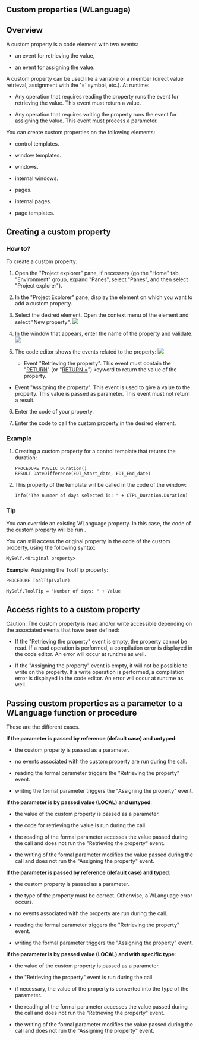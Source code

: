 


## Custom properties (WLanguage)
			



<a name="NOTE1"></a>
<a name="NOTE1_1"></a>


## Overview
<a name="overview_ELTTEXTE000187"></a>
A custom property is a code element with two events: 

- an event for retrieving the value,

- an event for assigning the value.




A custom property can be used like a variable or a member (direct value retrieval, assignment with the '=' symbol, etc.). At runtime:

- Any operation that requires reading the property runs the event for retrieving the value. This event must return a value.

- Any operation that requires writing the property runs the event for assigning the value. This event must process a parameter.




You can create custom properties on the following elements:

- control templates.

- window templates.

- windows.

- internal windows.

- pages.

- internal pages.

- page templates.




<a name="NOTE2"></a>
<a name="NOTE2_1"></a>


## Creating a custom property
<a name="creating_custom_property_ELTTEXTE000211"></a>


### How to?
<a name="how_ELTPARAGRAPHE000036"></a>

To create a custom property:

1. Open the "Project explorer" pane, if necessary (go the "Home" tab, "Environment" group, expand "Panes", select "Panes", and then select "Project explorer").

2. In the "Project Explorer" pane, display the element on which you want to add a custom property.  

3. Select the desired element. Open the context menu of the element and select "New property".
![](https://doc.pcsoft.fr/en-US/images/image.awp?langid=3&name=Propri%E9t%E9_personnalis%E9e%20-%20HC%20N%B0002.gif)


4. In the window that appears, enter the name of the property and validate.
![](https://doc.pcsoft.fr/en-US/images/image.awp?langid=3&name=Propri%E9t%E9_personnalis%E9e%20-%20HC%20N%B0003.gif)


5. The code editor shows the events related to the property: ![](https://doc.pcsoft.fr/en-US/images/image.awp?langid=3&name=Propri%E9t%E9_personnalis%E9e%20-%20HC%20N%B0004.gif)


	- Event "Retrieving the property". This event must contain the "[RETURN](../Motscles/1510007.md)" (or "[RETURN =](../Motscles/1510015.md)") keyword to return the value of the property. 

- Event "Assigning the property". This event is used to give a value to the property. This value is passed as parameter. This event must not return a result.

6. Enter the code of your property. 

7. Enter the code to call the custom property in the desired element.





### Example
<a name="example_ELTPARAGRAPHE000073"></a>

1. Creating a custom property for a control template that returns the duration: 
	
	```wl
	PROCEDURE PUBLIC Duration()
	RESULT DateDifference(EDT_Start_date, EDT_End_date)
	```


2. This property of the template will be called in the code of the window:
	
	```wl
	Info("The number of days selected is: " + CTPL_Duration.Duration)
	```






### Tip
<a name="tip_ELTPARAGRAPHE000083"></a>

You can override an existing WLanguage property. In this case, the code of the custom property will be run . 

You can still access the original property in the code of the custom property, using the following syntax: 

```txt
MySelf.<Original property>
```


**Example**: Assigning the ToolTip property: 

```wl
PROCEDURE ToolTip(Value)

MySelf.ToolTip = "Number of days: " + Value
```


<a name="NOTE3"></a>
<a name="NOTE3_1"></a>


## Access rights to a custom property
<a name="access_rights_custom_property_ELTTEXTE000247"></a>
Caution: The custom property is read and/or write accessible depending on the associated events that have been defined: 

- If the "Retrieving the property" event is empty, the property cannot be read. If a read operation is performed, a compilation error is displayed in the code editor. An error will occur at runtime as well.

- If the "Assigning the property" event is empty, it will not be possible to write on the property. If a write operation is performed, a compilation error is displayed in the code editor. An error will occur at runtime as well. 




<a name="NOTE4"></a>
<a name="NOTE4_1"></a>


## Passing custom properties as a parameter to a WLanguage function or procedure
<a name="passing_custom_properties_parameter_wlanguage_function_procedure_ELTTEXTE000271"></a>
These are the different cases. 

**If the parameter is passed by reference (default case) and untyped**: 

- the custom property is passed as a parameter.

- no events associated with the custom property are run during the call.

- reading the formal parameter triggers the "Retrieving the property" event.

- writing the formal parameter triggers the "Assigning the property" event.




**If the parameter is by passed value (LOCAL) and untyped**: 

- the value of the custom property is passed as a parameter.

- the code for retrieving the value is run during the call.

- the reading of the formal parameter accesses the value passed during the call and does not run the "Retrieving the property" event. 

- the writing of the formal parameter modifies the value passed during the call and does not run the "Assigning the property" event. 




**If the parameter is passed by reference (default case) and typed**: 

- the custom property is passed as a parameter.

- the type of the property must be correct. Otherwise, a WLanguage error occurs.

- no events associated with the property are run during the call.

- reading the formal parameter triggers the "Retrieving the property" event.

- writing the formal parameter triggers the "Assigning the property" event.




**If the parameter is by passed value (LOCAL) and with specific type**: 

- the value of the custom property is passed as a parameter.

- the "Retrieving the property" event is run during the call.

- if necessary, the value of the property is converted into the type of the parameter.

- the reading of the formal parameter accesses the value passed during the call and does not run the "Retrieving the property" event. 

- the writing of the formal parameter modifies the value passed during the call and does not run the "Assigning the property" event.





